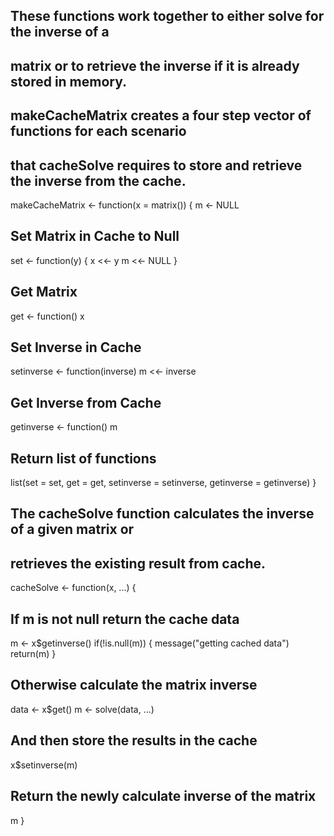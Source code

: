 ## These functions work together to either solve for the inverse of a
## matrix or to retrieve the inverse if it is already stored in memory.

## makeCacheMatrix creates a four step vector of functions for each scenario
## that cacheSolve requires to store and retrieve the inverse from the cache.

makeCacheMatrix <- function(x = matrix()) {
  m <- NULL
  
  ## Set Matrix in Cache to Null
  set <- function(y) {
    x <<- y
    m <<- NULL
  }
  
  ## Get Matrix
  get <- function() x
  
  ## Set Inverse in Cache
  setinverse <- function(inverse) m <<- inverse
  
  ## Get Inverse from Cache
  getinverse <- function() m
  
  ## Return list of functions
  list(set = set, get = get,
       setinverse = setinverse,
       getinverse = getinverse)
}

## The cacheSolve function calculates the inverse of a given matrix or
## retrieves the existing result from cache.

cacheSolve <- function(x, ...) {
  ## If m is not null return the cache data
  m <- x$getinverse()
  if(!is.null(m)) {
    message("getting cached data")
    return(m)
  }
  
  ## Otherwise calculate the matrix inverse
  data <- x$get()
  m <- solve(data, ...)
  
  ## And then store the results in the cache
  x$setinverse(m)
  
  ## Return the newly calculate inverse of the matrix
  m
}
 
 
 
